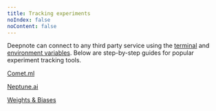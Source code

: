 ```yaml
---
title: Tracking experiments
noIndex: false
noContent: false
---
```


Deepnote can connect to any third party service using the [terminal](/docs/terminal) and [environment variables](/docs/environment-variables). Below are step-by-step guides for popular experiment tracking tools.

[Comet.ml](/docs/cometml)

[Neptune.ai](/docs/neptuneai)

[Weights & Biases](/docs/weights-and-biases)
